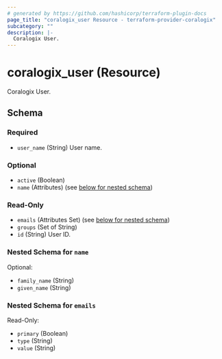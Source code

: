 ```yaml
---
# generated by https://github.com/hashicorp/terraform-plugin-docs
page_title: "coralogix_user Resource - terraform-provider-coralogix"
subcategory: ""
description: |-
  Coralogix User.
---
```


# coralogix_user (Resource)

Coralogix User.



<!-- schema generated by tfplugindocs -->
## Schema

### Required

- `user_name` (String) User name.

### Optional

- `active` (Boolean)
- `name` (Attributes) (see [below for nested schema](#nestedatt--name))

### Read-Only

- `emails` (Attributes Set) (see [below for nested schema](#nestedatt--emails))
- `groups` (Set of String)
- `id` (String) User ID.

<a id="nestedatt--name"></a>
### Nested Schema for `name`

Optional:

- `family_name` (String)
- `given_name` (String)


<a id="nestedatt--emails"></a>
### Nested Schema for `emails`

Read-Only:

- `primary` (Boolean)
- `type` (String)
- `value` (String)
